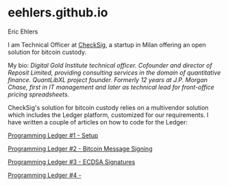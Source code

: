 eehlers.github.io
=================

Eric Ehlers

I am Technical Officer at [CheckSig](https://checksig.io/), a startup in Milan offering an open solution for bitcoin custody.

My bio: _Digital Gold Institute technical officer.  Cofounder and director of Reposit Limited, providing consulting services in the domain of quantitative finance. QuantLibXL project founder. Formerly 12 years at J.P. Morgan Chase, first in IT management and later as technical lead for front-office pricing spreadsheets._

CheckSig's solution for bitcoin custody relies on a multivendor solution which includes the Ledger platform, customized for our requirements.  I have written a couple of articles on how to code for the Ledger:

[Programming Ledger #1 - Setup](./ledger.00.setup.md)

[Programming Ledger #2 - Bitcoin Message Signing](./ledger.01.message.md)

[Programming Ledger #3 - ECDSA Signatures](./ledger.02.ecdsa.md)

[Programming Ledger #4 - ](./ledger.03.docker.md)


